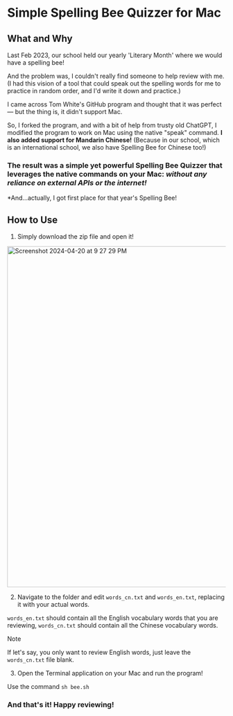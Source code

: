 # Simple Spelling Bee Quizzer for Mac


## What and Why

Last Feb 2023, our school held our yearly 'Literary Month' where we would have a spelling bee! 

And the problem was, I couldn't really find someone to help review with me. (I had this vision of a tool that could speak out the spelling words for me to practice in random order, and I'd write it down and practice.)

I came across Tom White's GitHub program and thought that it was perfect — but the thing is, it didn't support Mac. 

So, I forked the program, and with a bit of help from trusty old ChatGPT, I modified the program to work on Mac using the native "speak" command. **I also added support for Mandarin Chinese!** (Because in our school, which is an international school, we also have Spelling Bee for Chinese too!)


### The result was a simple yet powerful Spelling Bee Quizzer that leverages the native commands on your Mac: _without any reliance on external APIs or the internet!_


*And...actually, I got first place for that year's Spelling Bee!



 
## How to Use

1. Simply download the zip file and open it!

<img width="784" alt="Screenshot 2024-04-20 at 9 27 29 PM" src="https://github.com/hdavidviloria/spelling-bee-mac/assets/94162758/22459121-6372-4fe2-b3a4-a5907c349bfc">


2. Navigate to the folder and edit ```words_cn.txt``` and ```words_en.txt```, replacing it with your actual words.


```words_en.txt``` should contain all the English vocabulary words that you are reviewing, ```words_cn.txt``` should contain all the Chinese vocabulary words. 

> [!NOTE]  
> If let's say, you only want to review English words, just leave the ```words_cn.txt``` file blank.


3. Open the Terminal application on your Mac and run the program!

Use the command ```sh bee.sh```




### And that's it! Happy reviewing!

